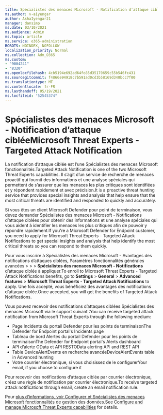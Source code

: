 ```yaml
---
title: Spécialistes des menaces Microsoft - Notification d’attaque ciblée
ms.author: v-aiyengar
author: AshaIyengar21
manager: dansimp
ms.date: 03/10/2021
ms.audience: Admin
ms.topic: article
ms.service: o365-administration
ROBOTS: NOINDEX, NOFOLLOW
localization_priority: Normal
ms.collection: Adm_O365
ms.custom:
- "9004241"
- "8320"
ms.openlocfilehash: 4cb5194e692ad64fc85d35170659c55b546fc431
ms.sourcegitcommit: f4866e94918c7b591ad0cd3b58169d340bcc7f00
ms.translationtype: MT
ms.contentlocale: fr-FR
ms.lasthandoff: 05/19/2021
ms.locfileid: "52545374"
---
```

# <a name="microsoft-threat-experts---targeted-attack-notification"></a><span data-ttu-id="6438b-102">Spécialistes des menaces Microsoft - Notification d’attaque ciblée</span><span class="sxs-lookup"><span data-stu-id="6438b-102">Microsoft Threat Experts - Targeted Attack Notification</span></span>

<span data-ttu-id="6438b-103">La notification d’attaque ciblée est l’une Spécialistes des menaces Microsoft fonctionnalités.</span><span class="sxs-lookup"><span data-stu-id="6438b-103">Targeted Attack Notification is one of the two Microsoft Threat Experts capabilities.</span></span> <span data-ttu-id="6438b-104">Il s’agit d’un service de recherche de menaces proactif qui fournit des informations et une analyse spéciales qui permettent de s’assurer que les menaces les plus critiques sont identifiées et y répondent rapidement et avec précision.</span><span class="sxs-lookup"><span data-stu-id="6438b-104">It is a proactive threat hunting service that provides special insights and analysis that help ensure that the most critical threats are identified and responded to quickly and accurately.</span></span>

<span data-ttu-id="6438b-105">Si vous êtes un client Microsoft Defender pour point de terminaison, vous devez demander Spécialistes des menaces Microsoft - Notifications d’attaque ciblées pour obtenir des informations et une analyse spéciales qui vous aident à identifier les menaces les plus critiques afin de pouvoir y répondre rapidement.</span><span class="sxs-lookup"><span data-stu-id="6438b-105">If you're a Microsoft Defender for Endpoint customer, you need to apply for Microsoft Threat Experts - Targeted Attack Notifications to get special insights and analysis that help identify the most critical threats so you can respond to them quickly.</span></span>

<span data-ttu-id="6438b-106">Pour vous inscrire à Spécialistes des menaces Microsoft - Avantages des notifications d’attaques ciblées, Paramètres fonctionnalités générales avancées   >    >    >  **Spécialistes des menaces Microsoft - Notifications** d’attaque ciblée à appliquer.</span><span class="sxs-lookup"><span data-stu-id="6438b-106">To enroll to Microsoft Threat Experts - Targeted Attack Notifications benefits, go to **Settings** > **General** > **Advanced features** > **Microsoft Threat Experts - Targeted Attack Notifications** to apply.</span></span> <span data-ttu-id="6438b-107">Une fois accepté, vous bénéficiez des avantages des notifications d’attaque ciblée.</span><span class="sxs-lookup"><span data-stu-id="6438b-107">Once accepted, you will get the benefits of Targeted Attack Notifications.</span></span>

<span data-ttu-id="6438b-108">Vous pouvez recevoir des notifications d’attaques ciblées Spécialistes des menaces Microsoft via le support suivant :</span><span class="sxs-lookup"><span data-stu-id="6438b-108">You can receive targeted attack notification from Microsoft Threat Experts through the following medium:</span></span>

- <span data-ttu-id="6438b-109">Page Incidents du portail Defender pour les points de terminaison</span><span class="sxs-lookup"><span data-stu-id="6438b-109">The Defender for Endpoint portal's Incidents page</span></span>
- <span data-ttu-id="6438b-110">Tableau de bord Alertes du portail Defender pour les points de terminaison</span><span class="sxs-lookup"><span data-stu-id="6438b-110">The Defender for Endpoint portal's Alerts dashboard</span></span>
- <span data-ttu-id="6438b-111">API d’alerte OData et API REST</span><span class="sxs-lookup"><span data-stu-id="6438b-111">OData alerting API and REST API</span></span>
- <span data-ttu-id="6438b-112">Table DeviceAlertEvents en recherche avancée</span><span class="sxs-lookup"><span data-stu-id="6438b-112">DeviceAlertEvents table in Advanced hunting</span></span>
- <span data-ttu-id="6438b-113">Votre courrier électronique, si vous choisissez de le configurer</span><span class="sxs-lookup"><span data-stu-id="6438b-113">Your email, if you choose to configure it</span></span>

<span data-ttu-id="6438b-114">Pour recevoir des notifications d’attaque ciblée par courrier électronique, créez une règle de notification par courrier électronique.</span><span class="sxs-lookup"><span data-stu-id="6438b-114">To receive targeted attack notifications through email, create an email notification rule.</span></span> 

<span data-ttu-id="6438b-115">Pour [plus d’informations, voir Configurer et Spécialistes des menaces Microsoft fonctionnalités](/windows/security/threat-protection/microsoft-defender-atp/configure-microsoft-threat-experts) de gestion des données.</span><span class="sxs-lookup"><span data-stu-id="6438b-115">See [Configure and manage Microsoft Threat Experts capabilities](/windows/security/threat-protection/microsoft-defender-atp/configure-microsoft-threat-experts) for details.</span></span>
